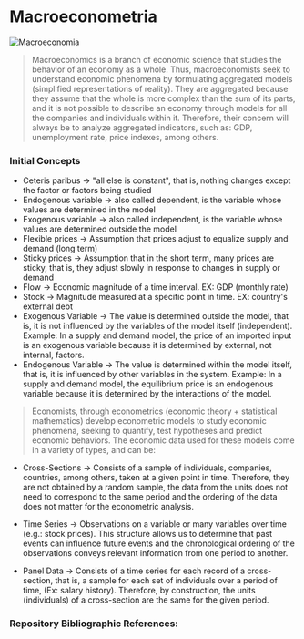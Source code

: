 # Macroeconometria

![Macroeconomia](https://github.com/user-attachments/assets/c8b70add-e0c8-41df-99e2-31297301d269)

> Macroeconomics is a branch of economic science that studies the behavior of an economy as a whole. Thus, macroeconomists seek to understand economic phenomena by formulating aggregated models (simplified representations of reality). They are aggregated because they assume that the whole is more complex than the sum of its parts, and it is not possible to describe an economy through models for all the companies and individuals within it. Therefore, their concern will always be to analyze aggregated indicators, such as: GDP, unemployment rate, price indexes, among others.

### Initial Concepts
- Ceteris paribus -> "all else is constant", that is, nothing changes except the factor or factors being studied
- Endogenous variable -> also called dependent, is the variable whose values ​​are determined in the model
- Exogenous variable -> also called independent, is the variable whose values ​​are determined outside the model
- Flexible prices -> Assumption that prices adjust to equalize supply and demand (long term)
- Sticky prices -> Assumption that in the short term, many prices are sticky, that is, they adjust slowly in response to changes in supply or demand
- Flow -> Economic magnitude of a time interval. EX: GDP (monthly rate)
- Stock -> Magnitude measured at a specific point in time. EX: country's external debt
- Exogenous Variable -> The value is determined outside the model, that is, it is not influenced by the variables of the model itself (independent). Example: In a supply and demand model, the price of an imported input is an exogenous variable because it is determined by external, not internal, factors.
- Endogenous Variable -> The value is determined within the model itself, that is, it is influenced by other variables in the system. Example: In a supply and demand model, the equilibrium price is an endogenous variable because it is determined by the interactions of the model.
  
> Economists, through econometrics (economic theory + statistical mathematics) develop econometric models to study economic phenomena, seeking to quantify, test hypotheses and predict economic behaviors. The economic data used for these models come in a variety of types, and can be:

- Cross-Sections -> Consists of a sample of individuals, companies, countries, among others, taken at a given point in time. Therefore, they are not obtained by a random sample, the data from the units does not need to correspond to the same period and the ordering of the data does not matter for the econometric analysis.

- Time Series -> Observations on a variable or many variables over time (e.g.: stock prices). This structure allows us to determine that past events can influence future events and the chronological ordering of the observations conveys relevant information from one period to another.

- Panel Data -> Consists of a time series for each record of a cross-section, that is, a sample for each set of individuals over a period of time, (Ex: salary history). Therefore, by construction, the units (individuals) of a cross-section are the same for the given period.

### Repository Bibliographic References:
